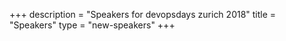 +++
description = "Speakers for devopsdays zurich 2018"
title = "Speakers"
type = "new-speakers"
+++
